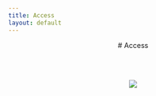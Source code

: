 ```yaml
---
title: Access
layout: default
---
```


<p align="center">
# Access
</p>
<br>
<br>

<p align="center"> 
<img src="https://www.hackthebox.eu/storage/avatars/fc58e994c1a229273dfa7d9f875143c9_thumb.png">
</p>
